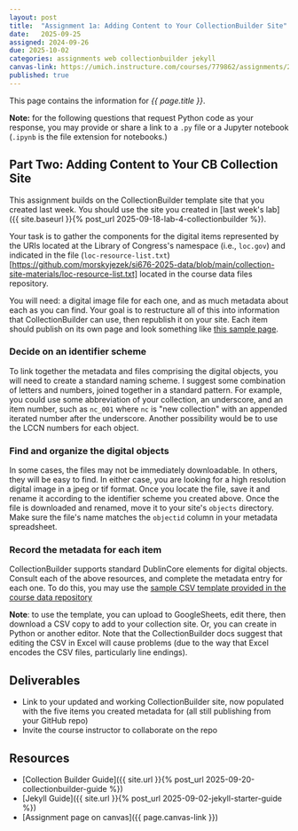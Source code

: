 ```yaml
---
layout: post
title:  "Assignment 1a: Adding Content to Your CollectionBuilder Site"
date:   2025-09-25
assigned: 2024-09-26
due: 2025-10-02
categories: assignments web collectionbuilder jekyll
canvas-link: https://umich.instructure.com/courses/779862/assignments/2877244
published: true
---
```



This page contains the information for *{{ page.title }}*.

**Note:** for the following questions that request Python code as your response,
you may provide or share a link to a `.py` file or a Jupyter notebook (`.ipynb` is the file extension for notebooks.)

## Part Two: Adding Content to Your CB Collection Site

This assignment builds on the CollectionBuilder template site that you created last week.
You should use the site you created in [last week's lab]({{ site.baseurl }}{% post_url 2025-09-18-lab-4-collectionbuilder %}).

Your task is to gather the components for the digital items represented by
the URIs located at the Library of Congress's namespace (i.e., `loc.gov`) and indicated in
the file (`loc-resource-list.txt`)[https://github.com/morskyjezek/si676-2025-data/blob/main/collection-site-materials/loc-resource-list.txt] located in the course data files repository.

You will need: a digital image file for each one, and as much metadata about each as you can find. Your goal is to restructure all of this into information
that CollectionBuilder can use, then republish it on your site.
Each item should publish on its own page and look something like [this sample page][sample-item-page].

### Decide on an identifier scheme

To link together the metadata and files comprising the digital objects,
you will need to create a standard naming scheme.
I suggest some combination of letters and numbers, joined together in a standard pattern.
For example, you could use some abbreviation of your collection, an underscore, and an item number, such as `nc_001` where `nc` is "new collection" with an appended iterated number after the underscore.
Another possibility would be to use the LCCN numbers for each object.

### Find and organize the digital objects

In some cases, the files may not be immediately downloadable.
In others, they will be easy to find.
In either case, you are looking for a high resolution digital image
in a jpeg or tif format. Once you locate the file, save it and rename it
according to the identifier scheme you created above.
Once the file is downloaded and renamed, move it to your site's `objects` directory.
Make sure the file's name matches the `objectid` column in your metadata spreadsheet.

### Record the metadata for each item

CollectionBuilder supports standard DublinCore elements for digital objects.
Consult each of the above resources, and complete the metadata entry for each one.
To do this, you may use the [sample CSV template provided in the course data repository][csv-template]

**Note**: to use the template, you can upload to GoogleSheets, edit there, then download a CSV copy to add to your collection site. Or, you can create in Python or another editor. Note that the CollectionBuilder docs suggest that editing the CSV in Excel will cause problems (due to the way that Excel encodes the CSV files, particularly line endings).

## Deliverables

* Link to your updated and working CollectionBuilder site,
  now populated with the five items you created metadata for
  (all still publishing from your GitHub repo)
* Invite the course instructor to collaborate on the repo

## Resources

* [Collection Builder Guide]({{ site.url }}{% post_url 2025-09-20-collectionbuilder-guide %})
* [Jekyll Guide]({{ site.url }}{% post_url 2025-09-02-jekyll-starter-guide %})
* [Assignment page on canvas]({{ page.canvas-link }})

[csv-template]: https://github.com/morskyjezek/si676-2025-data/blob/main/collection-site-materials/metadata-template-cb.csv
[sample-item-page]: https://morskyjezek.github.io/cb-test-turbo-octo-sniffle/items/nc_047.html
